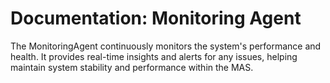 # Documentation: Monitoring Agent

The MonitoringAgent continuously monitors the system's performance and health. It provides real-time insights and alerts for any issues, helping maintain system stability and performance within the MAS.